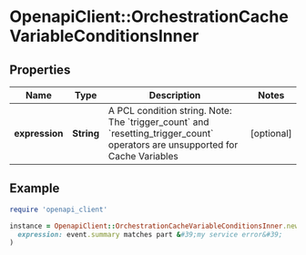 # OpenapiClient::OrchestrationCacheVariableConditionsInner

## Properties

| Name | Type | Description | Notes |
| ---- | ---- | ----------- | ----- |
| **expression** | **String** | A PCL condition string.  Note: The &#x60;trigger_count&#x60; and &#x60;resetting_trigger_count&#x60; operators are unsupported for Cache Variables  | [optional] |

## Example

```ruby
require 'openapi_client'

instance = OpenapiClient::OrchestrationCacheVariableConditionsInner.new(
  expression: event.summary matches part &#39;my service error&#39;
)
```

